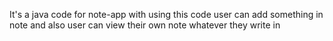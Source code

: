 It's a java code for note-app with using this code user can add something in note and also user can view their own note whatever they write in 
